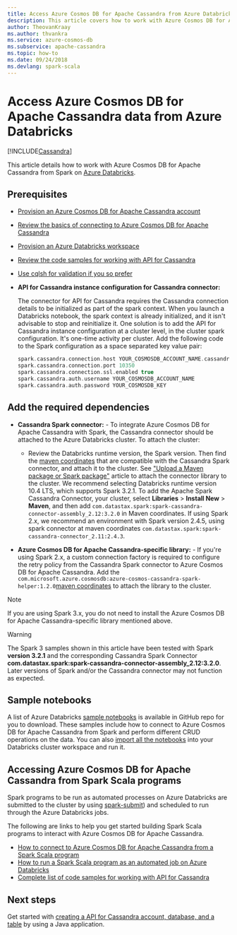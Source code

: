 ```yaml
---
title: Access Azure Cosmos DB for Apache Cassandra from Azure Databricks
description: This article covers how to work with Azure Cosmos DB for Apache Cassandra from Azure Databricks.
author: TheovanKraay
ms.author: thvankra
ms.service: azure-cosmos-db
ms.subservice: apache-cassandra
ms.topic: how-to
ms.date: 09/24/2018
ms.devlang: spark-scala
---
```


# Access Azure Cosmos DB for Apache Cassandra data from Azure Databricks

[!INCLUDE[Cassandra](../includes/appliesto-cassandra.md)]

This article details how to work with Azure Cosmos DB for Apache Cassandra from Spark on [Azure Databricks](/azure/databricks/scenarios/what-is-azure-databricks).

## Prerequisites

* [Provision an Azure Cosmos DB for Apache Cassandra account](manage-data-dotnet.md#create-a-database-account)

* [Review the basics of connecting to Azure Cosmos DB for Apache Cassandra](connect-spark-configuration.md)

* [Provision an Azure Databricks workspace](/azure/databricks/scenarios/quickstart-create-databricks-workspace-portal)

* [Review the code samples for working with API for Cassandra](connect-spark-configuration.md#next-steps)

* [Use cqlsh for validation if you so prefer](connect-spark-configuration.md#connecting-to-azure-cosmos-db-cassandra-api-from-spark)

* **API for Cassandra instance configuration for Cassandra connector:**

  The connector for API for Cassandra requires the Cassandra connection details to be initialized as part of the spark context. When you launch a Databricks notebook, the spark context is already initialized, and it isn't advisable to stop and reinitialize it. One solution is to add the API for Cassandra instance configuration at a cluster level, in the cluster spark configuration. It's one-time activity per cluster. Add the following code to the Spark configuration as a space separated key value pair:
 
  ```scala
  spark.cassandra.connection.host YOUR_COSMOSDB_ACCOUNT_NAME.cassandra.cosmosdb.azure.com
  spark.cassandra.connection.port 10350
  spark.cassandra.connection.ssl.enabled true
  spark.cassandra.auth.username YOUR_COSMOSDB_ACCOUNT_NAME
  spark.cassandra.auth.password YOUR_COSMOSDB_KEY
  ```

## Add the required dependencies

* **Cassandra Spark connector:** - To integrate Azure Cosmos DB for Apache Cassandra with Spark, the Cassandra connector should be attached to the Azure Databricks cluster. To attach the cluster:

  * Review the Databricks runtime version, the Spark version. Then find the [maven coordinates](https://mvnrepository.com/artifact/com.datastax.spark/spark-cassandra-connector-assembly) that are compatible with the Cassandra Spark connector, and attach it to the cluster. See ["Upload a Maven package or Spark package"](/azure/databricks/libraries/) article to attach the connector library to the cluster. We recommend selecting Databricks runtime version 10.4 LTS, which supports Spark 3.2.1. To add the Apache Spark Cassandra Connector, your cluster, select **Libraries** > **Install New** > **Maven**, and then add `com.datastax.spark:spark-cassandra-connector-assembly_2.12:3.2.0` in Maven coordinates. If using Spark 2.x, we recommend an environment with Spark version 2.4.5, using spark connector at maven coordinates `com.datastax.spark:spark-cassandra-connector_2.11:2.4.3`.

* **Azure Cosmos DB for Apache Cassandra-specific library:** - If you're using Spark 2.x, a custom connection factory is required to configure the retry policy from the Cassandra Spark connector to Azure Cosmos DB for Apache Cassandra. Add the `com.microsoft.azure.cosmosdb:azure-cosmos-cassandra-spark-helper:1.2.0`[maven coordinates](https://search.maven.org/artifact/com.microsoft.azure.cosmosdb/azure-cosmos-cassandra-spark-helper/1.2.0/jar) to attach the library to the cluster.

> [!NOTE]
> If you are using Spark 3.x, you do not need to install the Azure Cosmos DB for Apache Cassandra-specific library mentioned above.

> [!WARNING]
> The Spark 3 samples shown in this article have been tested with Spark **version 3.2.1** and the corresponding Cassandra Spark Connector **com.datastax.spark:spark-cassandra-connector-assembly_2.12:3.2.0**. Later versions of Spark and/or the Cassandra connector may not function as expected.

## Sample notebooks

A list of Azure Databricks [sample notebooks](https://github.com/Azure-Samples/azure-cosmos-db-cassandra-api-spark-notebooks-databricks/tree/main/notebooks/scala) is available in GitHub repo for you to download. These samples include how to connect to Azure Cosmos DB for Apache Cassandra from Spark and perform different CRUD operations on the data. You can also [import all the notebooks](https://github.com/Azure-Samples/azure-cosmos-db-cassandra-api-spark-notebooks-databricks/tree/main/dbc) into your Databricks cluster workspace and run it. 

## Accessing Azure Cosmos DB for Apache Cassandra from Spark Scala programs

Spark programs to be run as automated processes on Azure Databricks are submitted to the cluster by using [spark-submit](https://spark.apache.org/docs/latest/submitting-applications.html)) and scheduled to run through the Azure Databricks jobs.

The following are links to help you get started building Spark Scala programs to interact with Azure Cosmos DB for Apache Cassandra.
* [How to connect to Azure Cosmos DB for Apache Cassandra from a Spark Scala program](https://github.com/Azure-Samples/azure-cosmos-db-cassandra-api-spark-connector-sample/blob/main/src/main/scala/com/microsoft/azure/cosmosdb/cassandra/SampleCosmosDBApp.scala)
* [How to run a Spark Scala program as an automated job on Azure Databricks](/azure/databricks/jobs)
* [Complete list of code samples for working with API for Cassandra](connect-spark-configuration.md#next-steps)

## Next steps

Get started with [creating a API for Cassandra account, database, and a table](create-account-java.md) by using a Java application.
